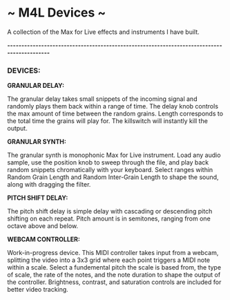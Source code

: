 # ~ M4L Devices ~

A collection of the Max for Live effects and instruments I have built.

**-------------------------------------------------------------------------------------------**

### DEVICES:
**GRANULAR DELAY:**

The granular delay takes small snippets of the incoming signal and randomly plays them back within a range of time. The delay knob controls the max amount of time between the random grains. Length corresponds to the total time the grains will play for. The killswitch will instantly kill the output.

**GRANULAR SYNTH:**

The granular synth is monophonic Max for Live instrument. Load any audio sample, use the position knob to sweep through the file, and play back random snippets chromatically with your keyboard. Select ranges within Random Grain Length and Random Inter-Grain Length to shape the sound, along with dragging the filter.

**PITCH SHIFT DELAY:**

The pitch shift delay is simple delay with cascading or descending pitch shifting on each repeat. Pitch amount is in semitones, ranging from one octave above and below.

**WEBCAM CONTROLLER:**

Work-in-progress device. This MIDI controller takes input from a webcam, splitting the video into a 3x3 grid where each point triggers a MIDI note within a scale. Select a fundemental pitch the scale is based from, the type of scale, the rate of the notes, and the note duration to shape the output of the controller. Brightness, contrast, and saturation controls are included for better video tracking.
